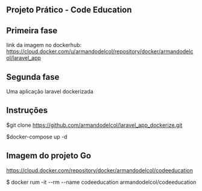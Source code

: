 ## Projeto Prático - Code Education

## Primeira fase

link da imagem no dockerhub: https://cloud.docker.com/u/armandodelcol/repository/docker/armandodelcol/laravel_app

## Segunda fase

Uma aplicação laravel dockerizada

## Instruções

$git clone https://github.com/armandodelcol/laravel_app_dockerize.git

$docker-compose up -d

## Imagem do projeto Go

https://cloud.docker.com/repository/docker/armandodelcol/codeeducation

$ docker rum -it --rm --name codeeducation armandodelcol/codeeducation


